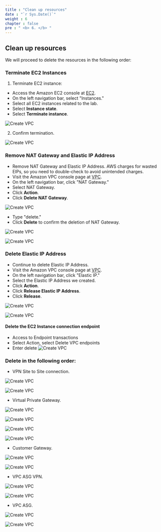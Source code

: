 ```yaml
---
title : "Clean up resources"
date : "`r Sys.Date()`"
weight : 6
chapter : false
pre : " <b> 6. </b> "
---
```

## Clean up resources

We will proceed to delete the resources in the following order:

### Terminate EC2 Instances

1. Terminate EC2 instance:
- Access the Amazon EC2 console at [EC2](https://console.aws.amazon.com/ec2/).
- On the left navigation bar, select "Instances."
- Select all EC2 instances related to the lab.
- Select **Instance state**.
- Select **Terminate instance**.

![Create VPC](/images/6-Clear-update/Clear-1.png?featherlight=false&width=60pc)

2. Confirm termination.

![Create VPC](/images/6-Clear-update/Clear-2.png?featherlight=false&width=60pc)

### Remove NAT Gateway and Elastic IP Address

- Remove NAT Gateway and Elastic IP Address. AWS charges for wasted EIPs, so you need to double-check to avoid unintended charges.
- Visit the Amazon VPC console page at [VPC](https://console.aws.amazon.com/vpc/).
- On the left navigation bar, click "NAT Gateway."
- Select NAT Gateway.
- Click **Action**.
- Click **Delete NAT Gateway**.

![Create VPC](/images/6-Clear-update/Clear-3.png?featherlight=false&width=60pc)

- Type "delete."
- Click **Delete** to confirm the deletion of NAT Gateway.

![Create VPC](/images/6-Clear-update/Clear-4.png?featherlight=false&width=60pc)

![Create VPC](/images/6-Clear-update/Clear-5.png?featherlight=false&width=60pc)

### Delete Elastic IP Address

- Continue to delete Elastic IP Address.
- Visit the Amazon VPC console page at [VPC](https://console.aws.amazon.com/vpc/).
- On the left navigation bar, click "Elastic IP."
- Select the Elastic IP Address we created.
- Click **Action**.
- Click **Release Elastic IP Address**.
- Click **Release**.

![Create VPC](/images/6-Clear-update/Clear-6.png?featherlight=false&width=60pc)

![Create VPC](/images/6-Clear-update/Clear-7.png?featherlight=false&width=60pc)

#### Delete the EC2 Instance connection endpoint
- Access to Endpoint transactions
- Select Action, select Delete VPC endpoints
- Enter delete
![Create VPC](/images/16/00020.png?featherlight=false&width=90pc)

### Delete in the following order:

- VPN Site to Site connection.

![Create VPC](/images/6-Clear-update/Clear-8.png?featherlight=false&width=60pc)

![Create VPC](/images/6-Clear-update/Clear-9.png?featherlight=false&width=60pc)

- Virtual Private Gateway.

![Create VPC](/images/6-Clear-update/Clear-10.png?featherlight=false&width=60pc)

![Create VPC](/images/6-Clear-update/Clear-11.png?featherlight=false&width=60pc)

![Create VPC](/images/6-Clear-update/Clear-12.png?featherlight=false&width=60pc)

![Create VPC](/images/6-Clear-update/Clear-13.png?featherlight=false&width=60pc)

- Customer Gateway.

![Create VPC](/images/6-Clear-update/Clear-14.png?featherlight=false&width=60pc)

![Create VPC](/images/6-Clear-update/Clear-15.png?featherlight=false&width=60pc)

- VPC ASG VPN.

![Create VPC](/images/6-Clear-update/Clear-16.png?featherlight=false&width=60pc)

![Create VPC](/images/6-Clear-update/Clear-17.png?featherlight=false&width=60pc)

- VPC ASG.

![Create VPC](/images/6-Clear-update/Clear-18.png?featherlight=false&width=60pc)

![Create VPC](/images/6-Clear-update/Clear-19.png?featherlight=false&width=60pc)
